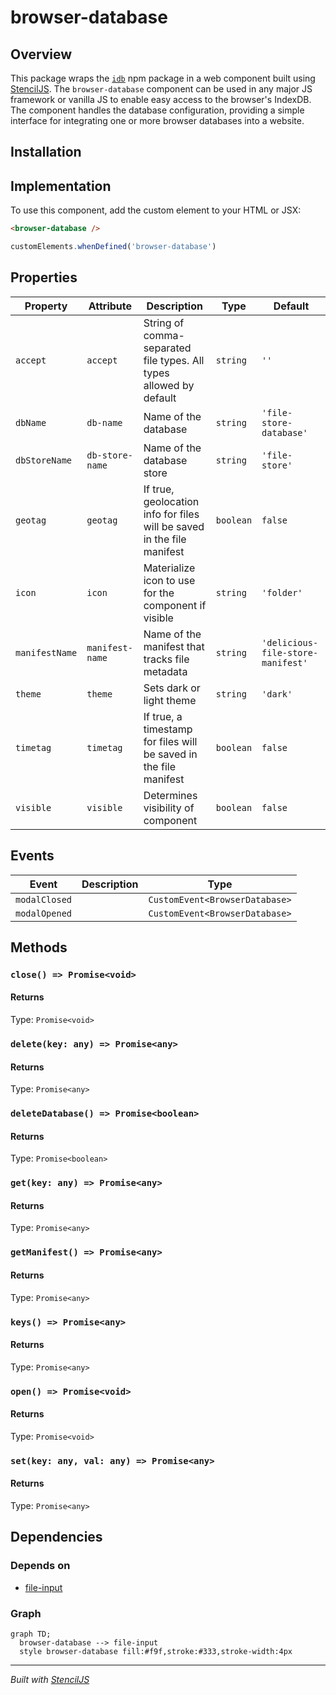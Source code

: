 # browser-database

## Overview

This package wraps the [`idb`](https://www.npmjs.com/package/idb) npm package in
a web component built using [StencilJS](https://stenciljs.com/). The
`browser-database` component can be used in any major JS framework or vanilla JS
to enable easy access to the browser's IndexDB. The component handles the
database configuration, providing a simple interface for integrating one or more
browser databases into a website.

## Installation

## Implementation

To use this component, add the custom element to your HTML or JSX:

```html
<browser-database />
```

```js
customElements.whenDefined('browser-database')
```


## Properties

| Property       | Attribute       | Description                                                            | Type      | Default                           |
| -------------- | --------------- | ---------------------------------------------------------------------- | --------- | --------------------------------- |
| `accept`       | `accept`        | String of comma-separated file types. All types allowed by default     | `string`  | `''`                              |
| `dbName`       | `db-name`       | Name of the database                                                   | `string`  | `'file-store-database'`           |
| `dbStoreName`  | `db-store-name` | Name of the database store                                             | `string`  | `'file-store'`                    |
| `geotag`       | `geotag`        | If true, geolocation info for files will be saved in the file manifest | `boolean` | `false`                           |
| `icon`         | `icon`          | Materialize icon to use for the component if visible                   | `string`  | `'folder'`                        |
| `manifestName` | `manifest-name` | Name of the manifest that tracks file metadata                         | `string`  | `'delicious-file-store-manifest'` |
| `theme`        | `theme`         | Sets dark or light theme                                               | `string`  | `'dark'`                          |
| `timetag`      | `timetag`       | If true, a timestamp for files will be saved in the file manifest      | `boolean` | `false`                           |
| `visible`      | `visible`       | Determines visibility of component                                     | `boolean` | `false`                           |


## Events

| Event         | Description | Type                           |
| ------------- | ----------- | ------------------------------ |
| `modalClosed` |             | `CustomEvent<BrowserDatabase>` |
| `modalOpened` |             | `CustomEvent<BrowserDatabase>` |


## Methods

### `close() => Promise<void>`



#### Returns

Type: `Promise<void>`



### `delete(key: any) => Promise<any>`



#### Returns

Type: `Promise<any>`



### `deleteDatabase() => Promise<boolean>`



#### Returns

Type: `Promise<boolean>`



### `get(key: any) => Promise<any>`



#### Returns

Type: `Promise<any>`



### `getManifest() => Promise<any>`



#### Returns

Type: `Promise<any>`



### `keys() => Promise<any>`



#### Returns

Type: `Promise<any>`



### `open() => Promise<void>`



#### Returns

Type: `Promise<void>`



### `set(key: any, val: any) => Promise<any>`



#### Returns

Type: `Promise<any>`




## Dependencies

### Depends on

- [file-input](../file-input)

### Graph
```mermaid
graph TD;
  browser-database --> file-input
  style browser-database fill:#f9f,stroke:#333,stroke-width:4px
```

----------------------------------------------

*Built with [StencilJS](https://stenciljs.com/)*


